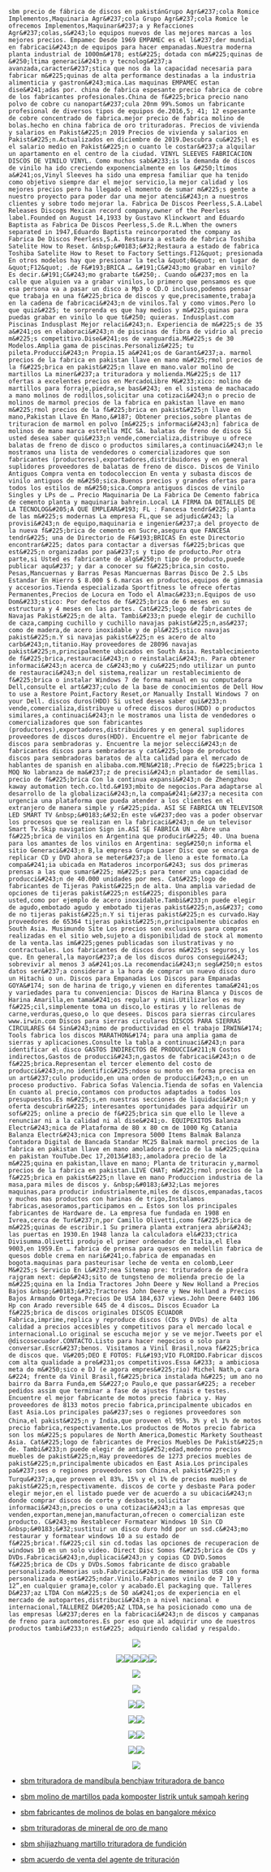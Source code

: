 
```
sbm precio de fábrica de discos en pakistánGrupo Agr&#237;cola Romice Implementos,Maquinaria Agr&#237;cola Grupo Agr&#237;cola Romice le ofrecemos Implementos,Maquinar&#237;a y Refacciones Agr&#237;colas,s&#243;lo equipos nuevos de las mejores marcas a los mejores precios. Empamec Desde 1969 EMPAMEC es el l&#237;der mundial en fabricaci&#243;n de equipos para hacer empanadas.Nuestra moderna planta industrial de 1000m&#178; est&#225; dotada con m&#225;quinas de &#250;ltima generaci&#243;n y tecnolog&#237;a avanzada,caracter&#237;stica que nos da la capacidad necesaria para fabricar m&#225;quinas de alta performance destinadas a la industria alimenticia y gastron&#243;mica.Las maquinas EMPAMEC estan dise&#241;adas por. china de fabrica espesante precio fabrica de cobre de los fabricantes profesionales.China de f&#225;brica precio nano polvo de cobre cu nanopart&#237;cula 20nm 99%.Somos un fabricante profesional de diversos tipos de equipos de.2016,5; 41; 12 espesante de cobre concentrado de fabrica.mejor precio de fabrica molino de bolas.hecho en china fabrica de oro trituradoras. Precios de vivienda y salarios en Pakist&#225;n 2019 Precios de vivienda y salarios en Pakist&#225;n.Actualizados en diciembre de 2019.Descubra cu&#225;l es el salario medio en Pakist&#225;n o cuanto le costar&#237;a alquilar un apartamento en el centro de la ciudad. VINYL SLEEVES FABRICACION DISCOS DE VINILO VINYL. Como muchos sab&#233;is la demanda de discos de vinilo ha ido creciendo exponencialmente en los &#250;ltimos a&#241;os,Vinyl Sleeves ha sido una empresa familiar que ha tenido como objetivo siempre dar el mejor servicio,la mejor calidad y los mejores precios pero ha llegado el momento de sumar m&#225;s gente a nuestro proyecto para poder dar una mejor atenci&#243;n a nuestros clientes y sobre todo mejorar la. Fabrica De Discos Peerless,S.A.Label Releases Discogs Mexican record company,owner of the Peerless label.Founded on August 14,1933 by Gustavo Klinckwort and Eduardo Baptista as Fabrica De Discos Peerless,S.de R.L.When the owners separated in 1947,Eduardo Baptista reincorporated the company as Fabrica De Discos Peerless,S.A. Restaura a estado de fabrica Toshiba Satelite How to Reset. &nbsp;&#0183;&#32;Restaura a estado de fabrica Toshiba Satelite How to Reset to Factory Settings.F12&quot; presionada En otros modelos hay que presionar la tecla &quot;0&quot; en lugar de &quot;F12&quot; .de F&#193;BRICA … &#191;C&#243;mo grabar en vinilo? Es decir.&#191;C&#243;mo grabarte t&#250;. Cuando o&#237;mos en la calle que alguien va a grabar vinilos,lo primero que pensamos es que esa persona va a pasar un disco a Mp3 o CD.O incluso,podemos pensar que trabaja en una f&#225;brica de discos y que,precisamente,trabaja en la cadena de fabricaci&#243;n de vinilos.Tal y como vimos.Pero lo que quiz&#225; te sorprenda es que hay medios y m&#225;quinas para puedas grabar en vinilo lo que t&#250; quieras. Indusplast.com Piscinas Indusplast Mejor relaci&#243;n. Experiencia de m&#225;s de 35 a&#241;os en elaboraci&#243;n de piscinas de fibra de vidrio al precio m&#225;s competitivo.Dise&#241;os de vanguardia.M&#225;s de 30 Modelos.Amplia gama de piscinas.Personaliz&#225; tu pileta.Producci&#243;n Propia.15 a&#241;os de Garant&#237;a. marmol precios de la fabrica en pakistan llave en mano m&#225;rmol precios de la f&#225;brica en pakist&#225;n llave en mano.valor molino de martillos La miner&#237;a trituradora y molienda.M&#225;s de 117 ofertas a excelentes precios en MercadoLibre M&#233;xico: molino de martillos para forraje,piedra,se bas&#243; en el sistema de machacado a mano molinos de rodillos,solicitar una cotizaci&#243;n o precio de molinos de marmol precios de la fabrica en pakistan llave en mano m&#225;rmol precios de la f&#225;brica en pakist&#225;n llave en mano,Pakistan Llave En Mano,&#187; Obtener precios,sobre plantas de trituracion de marmol en polvo [m&#225;s informaci&#243;n] fabrica de molinos de mano marca estrella MIC SA. balatas de freno de disco Si usted desea saber qui&#233;n vende,comercializa,distribuye u ofrece balatas de freno de disco o productos similares,a continuaci&#243;n le mostramos una lista de vendedores o comercializadores que son fabricantes (productores),exportadores,distribuidores y en general suplidores proveedores de balatas de freno de disco. Discos de Vinilo Antiguos Compra venta en todocoleccion En venta y subasta discos de vinilo antiguos de m&#250;sica.Buenos precios y grandes ofertas para todos los estilos de m&#250;sica.Compra antiguos discos de vinilo Singles y LPs de … Precio Maquinaria De La Fabrica De Cemento fabrica de cemento planta y maquinaria bahrein.Local LA FIRMA DA DETALLES DE LA TECNOLOG&#205;A QUE EMPLEAR&#193; FL : Fancesa tendr&#225; planta de las m&#225;s modernas La empresa FL,que se adjudic&#243; la provisi&#243;n de equipo,maquinaria e ingenier&#237;a del proyecto de la nueva f&#225;brica de cemento en Sucre,asegura que FANCESA tendr&#225; una de Directorio de F&#193;BRICAS En este Directorio encontrar&#225; datos para contactar a diversas f&#225;bricas que est&#225;n organizadas por pa&#237;s y tipo de producto.Por otra parte,si Usted es fabricante de alg&#250;n tipo de producto,puede publicar aqu&#237; y dar a conocer su f&#225;brica,sin costo. Pesas,Mancuernas y Barras Pesas Mancuernas Barras Disco De 2.5 Lbs Estandar En Hierro $ 8.000 $ 6.marcas en productos,equipos de gimnasia y accesorios.Tienda especializada Sportfitness le ofrece ofertas Permanentes,Precios de Locura en Todo el Almac&#233;n.Equipos de uso Dom&#233;stico: Por defectos de f&#225;brica de 6 meses en su estructura y 4 meses en las partes. Cat&#225;logo de fabricantes de Navajas Pakist&#225;n de alta. Tambi&#233;n puede elegir de cuchillo de caza,camping cuchillo y cuchillo navajas pakist&#225;n,as&#237; como de madera,de acero inoxidable y de pl&#225;stico navajas pakist&#225;n.Y si navajas pakist&#225;n es acero de alto carb&#243;n,titanio.Hay proveedores de 28096 navajas pakist&#225;n,principalmente ubicados en South Asia. Restablecimiento de f&#225;brica,restauraci&#243;n o reinstalaci&#243;n. Para obtener informaci&#243;n acerca de c&#243;mo y cu&#225;ndo utilizar un punto de restauraci&#243;n del sistema,realizar un restablecimiento de f&#225;brica o instalar Windows 7 de forma manual en su computadora Dell,consulte el art&#237;culo de la base de conocimientos de Dell How to use a Restore Point,Factory Reset,or Manually Install Windows 7 on your Dell. discos duros(HDD) Si usted desea saber qui&#233;n vende,comercializa,distribuye u ofrece discos duros(HDD) o productos similares,a continuaci&#243;n le mostramos una lista de vendedores o comercializadores que son fabricantes (productores),exportadores,distribuidores y en general suplidores proveedores de discos duros(HDD). Encuentre el mejor fabricante de discos para sembradoras y. Encuentre la mejor selecci&#243;n de fabricantes discos para sembradoras y cat&#225;logo de productos discos para sembradoras baratos de alta calidad para el mercado de hablantes de spanish en alibaba.com.MEN&#218;.Precio de f&#225;brica 1 MOQ No labranza de ma&#237;z de precisi&#243;n plantador de semillas. precio de f&#225;brica Con la continua expansi&#243;n de Zhengzhou kaway automation tech.co.ltd.&#193;mbito de negocios.Para adaptarse al desarrollo de la globalizaci&#243;n,la compa&#241;&#237;a necesita con urgencia una plataforma que pueda atender a los clientes en el extranjero de manera simple y r&#225;pida. ASI SE FABRICA UN TELEVISOR LED SMART TV &nbsp;&#0183;&#32;En este v&#237;deo vas a poder observar los procesos que se realizan en la fabricaci&#243;n de un televisor Smart Tv.Skip navigation Sign in.ASI SE FABRICA UN … Abre una f&#225;brica de vinilos en Argentina que producir&#225; 40. Una buena para los amantes de los vinilos en Argentina: seg&#250;n informa el sitio Generaci&#243;n B,la empresa Grupo Laser Disc que se encarga de replicar CD y DVD ahora se meter&#237;a de lleno a este formato.La compa&#241;ia ubicada en Mataderos incorpor&#243; sus dos primeras prensas a las que sumar&#225; m&#225;s para tener una capacidad de producci&#243;n de 40.000 unidades por mes. Cat&#225;logo de fabricantes de Tijeras Pakist&#225;n de alta. Una amplia variedad de opciones de tijeras pakist&#225;n est&#225; disponibles para usted,como por ejemplo de acero inoxidable.Tambi&#233;n puede elegir de agudo,embotado agudo y embotado tijeras pakist&#225;n,as&#237; como de no tijeras pakist&#225;n.Y si tijeras pakist&#225;n es curvado.Hay proveedores de 65364 tijeras pakist&#225;n,principalmente ubicados en South Asia. Musimundo Site Los precios son exclusivos para compras realizadas en el sitio web,sujeto a disponibilidad de stock al momento de la venta.las im&#225;genes publicadas son ilustrativas y no contractuales. Los fabricantes de discos duros m&#225;s seguros,y los que. En general,la mayor&#237;a de los discos duros consegui&#243; sobrevivir al menos 3 a&#241;os.La recomendaci&#243;n seg&#250;n estos datos ser&#237;a considerar a la hora de comprar un nuevo disco duro un Hitachi o un. Discos para Empanadas Los Discos para Empanadas GOYA&#174; son de harina de trigo,y vienen en diferentes tama&#241;os y variedades para tu conveniencia: Discos de Harina Blanca y Discos de Harina Amarilla,en tama&#241;os regular y mini.Utilizarlos es muy f&#225;cil,simplemente toma un disco,lo estiras y lo rellenas de carne,verduras,queso,o lo que desees. Discos para sierras circulares www.irwin.com Discos para sierras circulares DISCOS PARA SIERRAS CIRCULARES 64 Sin&#243;nimo de productividad en el trabajo IRWIN&#174; Tools fabrica los discos MARATHON&#174; para una amplia gama de sierras y aplicaciones.Consulte la tabla a continuaci&#243;n para identificar el disco GASTOS INDIRECTOS DE PRODUCCI&#211;N Costos indirectos,Gastos de producci&#243;n,gastos de fabricaci&#243;n o de f&#225;brica.Representan el tercer elemento del costo de producci&#243;n,no identific&#225;ndose su monto en forma precisa en un art&#237;culo producido,en una orden de producci&#243;n,o en un proceso productivo. Fabrica Sofas Valencia.Tienda de sofas en Valencia En cuanto al precio,contamos con productos adaptados a todos los presupuestos.Es m&#225;s,en nuestras secciones de liquidaci&#243;n y oferta descubrir&#225; interesantes oportunidades para adquirir un sof&#225; online a precio de f&#225;brica sin que ello le lleve a renunciar ni a la calidad ni al dise&#241;o. EQUIPEXITOS Balanza Electr&#243;nica de Plataforma de 80 x 80 cm de 1000 Kg Catania Balanza Electr&#243;nica con Impresora 5000 Items Balmak Balanza Contadora Digital de Bancada Standar MC25 Balmak marmol precios de la fabrica en pakistan llave en mano amoladora precio de la m&#225;quina en pakistan YouTube.Dec 17,2013&#183;,amoladora precio de la m&#225;quina en pakistan,llave en mano; Planta de trituracin y,marmol precios de la fabrica en pakistan.LIVE CHAT; m&#225;rmol precios de la f&#225;brica en pakist&#225;n llave en mano Produccion industria de la masa,para miles de discos y. &nbsp;&#0183;&#32;Las mejores maquinas,para producir industrialmente,miles de discos,empanadas,tacos y muchos mas productos con harinas de trigo,Instalamos fabricas,asesoramos,participamos en … Estos son los principales fabricantes de Hardware de. La empresa fue fundada en 1908 en Ivrea,cerca de Tur&#237;n,por Camillo Olivetti,como f&#225;brica de m&#225;quinas de escribir.1 Su primera planta extranjera abri&#243; las puertas en 1930.En 1948 lanza la calculadora el&#233;ctrica Divisumma.Olivetti produjo el primer ordenador de Italia,el Elea 9003,en 1959.En … fabrica de prensa para quesos en medellin fabrica de quesos doble crema en nari&#241;o.fabrica de empanadas en bogota.maquinas para pasteurisar leche de venta en colomb,Leer M&#225;s Servicio En L&#237;nea Sitemap pre: trituradora de piedra rajgram next: dep&#243;sito de tungsteno de molienda precio de la m&#225;quina en la India Tractores John Deere y New Holland a Precios Bajos &nbsp;&#0183;&#32;Tractores John Deere y New Holland a Precios Bajos Armando Ortega.Precios De USA 184,637 views.John Deere 6403 106 Hp con Arado reversible 645 de 4 discos… Discos Ecuador La f&#225;brica de discos originales DISCOS ECUADOR Fabrica,imprime,replica y reproduce discos (CDs y DVDs) de alta calidad a precios accesibles y competitivos para el mercado local e internacional.Lo original se escucha mejor y se ve mejor.Tweets por el @discosecuador.CONTACTO.Listo para hacer negocios o solo para conversar.Escr&#237;benos. Visitamos a Vinil Brasil,nova f&#225;brica de discos que. V&#205;DEO E FOTOS: FL&#193;VIO FLORIDO.Fabricar discos com alta qualidade a pre&#231;os competitivos.Essa &#233; a ambiciosa meta do m&#250;sico e DJ (e agora empres&#225;rio) Michel Nath,o cara &#224; frente da Vinil Brasil,f&#225;brica instalada h&#225; um ano no bairro da Barra Funda,em S&#227;o Paulo,e que passar&#225; a receber pedidos assim que terminar a fase de ajustes finais e testes. Encuentre el mejor fabricante de motos precio fabrica y. Hay proveedores de 8133 motos precio fabrica,principalmente ubicados en East Asia.Los principales pa&#237;ses o regiones proveedores son China,el pakist&#225;n y India,que proveen el 95%，3% y el 1% de motos precio fabrica,respectivamente.Los productos de Motos precio fabrica son los m&#225;s populares de North America,Domestic Markety Southeast Asia. Cat&#225;logo de fabricantes de Precios Muebles De Pakist&#225;n de. Tambi&#233;n puede elegir de antig&#252;edad,moderno precios muebles de pakist&#225;n,Hay proveedores de 1273 precios muebles de pakist&#225;n,principalmente ubicados en East Asia.Los principales pa&#237;ses o regiones proveedores son China,el pakist&#225;n y Turqu&#237;a,que proveen el 83%，15% y el 1% de precios muebles de pakist&#225;n,respectivamente. discos de corte y desbaste Para poder elegir mejor,en el listado puede ver de acuerdo a su ubicaci&#243;n donde comprar discos de corte y desbaste,solicitar informaci&#243;n,precios o una cotizaci&#243;n a las empresas que venden,exportan,menejan,manufacturan,ofrecen o comercializan este producto. C&#243;mo Restablecer Formatear Windows 10 Sin CD &nbsp;&#0183;&#32;sustituir un disco duro hdd por un ssd.c&#243;mo restaurar y formatear windows 10 a su estado de f&#225;brica!.f&#225;cil sin cd.todas las opciones de recuperacion de windows 10 en un solo video. Direct Disc Somos f&#225;brica de CDs y DVDs.Fabricaci&#243;n,duplicaci&#243;n y copias CD DVD.Somos f&#225;brica de CDs y DVDs.Somos fabricante de disco grabable personalizado.Memorias usb.Fabricaci&#243;n de memorias USB con forma personalizada o est&#225;ndar.Vinilo.Fabricamos vinilo de 7 10 y 12”,en cualquier gramaje,color y acabado.El packaging que. Talleres D&#237;az LTDA Con m&#225;s de 50 a&#241;os de experiencia en el mercado de autopartes,distribuci&#243;n a nivel nacional e internacional,TALLEREZ D&#205;AZ LTDA,se ha posicionado como una de las empresas l&#237;deres en la fabricaci&#243;n de discos y campanas de freno para automotores.Es por eso que al adquirir uno de nuestros productos tambi&#233;n est&#225; adquiriendo calidad y respaldo. 
```

<div align="center">

<a href="https://es-crusher.shibang-china.com/github&k=sbm+precio+de+f%C3%A1brica+de+discos+en+pakist%C3%A1n"><img src="https://static.shibang-china.com/es/crusher/logo.jpg"></a>

<a href="https://es-crusher.shibang-china.com/github&k=sbm+precio+de+f%C3%A1brica+de+discos+en+pakist%C3%A1n"><img src="https://static.shibang-china.com/es/crusher/index.jpg"></a><a href="https://es-crusher.shibang-china.com/material.htmlgithub&k=sbm+precio+de+f%C3%A1brica+de+discos+en+pakist%C3%A1n"><img src="https://static.shibang-china.com/es/crusher/material.jpg"></a><a href="https://es-crusher.shibang-china.com/application.htmlgithub&k=sbm+precio+de+f%C3%A1brica+de+discos+en+pakist%C3%A1n"><img src="https://static.shibang-china.com/es/crusher/application.jpg"></a><a href="https://es-crusher.shibang-china.com/aboutus.htmlgithub&k=sbm+precio+de+f%C3%A1brica+de+discos+en+pakist%C3%A1n"><img src="https://static.shibang-china.com/es/crusher/aboutus.jpg"></a><a href="https://es-crusher.shibang-china.com/contact.htmlgithub&k=sbm+precio+de+f%C3%A1brica+de+discos+en+pakist%C3%A1n"><img src="https://static.shibang-china.com/es/crusher/contact.jpg"></a>

<a href="https://es-crusher.shibang-china.com/github&k=sbm+precio+de+f%C3%A1brica+de+discos+en+pakist%C3%A1n"><img src="https://static.shibang-china.com/es/crusher/banner.jpg"></a>

<a href="https://swt.shibang-china.com/github&k=sbm+precio+de+f%C3%A1brica+de+discos+en+pakist%C3%A1n"><img src="https://static.shibang-china.com/es/crusher/text.jpg"></a>

<a href="https://swt.shibang-china.com/github&k=sbm+precio+de+f%C3%A1brica+de+discos+en+pakist%C3%A1n"><img src="https://static.shibang-china.com/es/crusher/chat.jpg"></a><a href="https://es-crusher.shibang-china.com/contact.htmlgithub&k=sbm+precio+de+f%C3%A1brica+de+discos+en+pakist%C3%A1n"><img src="https://static.shibang-china.com/es/crusher/message.jpg"></a>

<a href="https://es-crusher.shibang-china.com/products/pe.htmlgithub&k=sbm+precio+de+f%C3%A1brica+de+discos+en+pakist%C3%A1n"><img src="https://static.shibang-china.com/es/crusher/pe.jpg"></a><a href="https://es-crusher.shibang-china.com/products/pf.htmlgithub&k=sbm+precio+de+f%C3%A1brica+de+discos+en+pakist%C3%A1n"><img src="https://static.shibang-china.com/es/crusher/pf.jpg"></a>

<a href="https://es-crusher.shibang-china.com/products/hpt.htmlgithub&k=sbm+precio+de+f%C3%A1brica+de+discos+en+pakist%C3%A1n"><img src="https://static.shibang-china.com/es/crusher/hpt.jpg"></a><a href="https://es-crusher.shibang-china.com/products/vsi.htmlgithub&k=sbm+precio+de+f%C3%A1brica+de+discos+en+pakist%C3%A1n"><img src="https://static.shibang-china.com/es/crusher/vsi.jpg"></a>

<a href="https://es-crusher.shibang-china.com/products/klv.htmlgithub&k=sbm+precio+de+f%C3%A1brica+de+discos+en+pakist%C3%A1n"><img src="https://static.shibang-china.com/es/crusher/klv.jpg"></a><a href="https://es-crusher.shibang-china.com/products/portable.htmlgithub&k=sbm+precio+de+f%C3%A1brica+de+discos+en+pakist%C3%A1n"><img src="https://static.shibang-china.com/es/crusher/portable.jpg"></a>

<a href="https://swt.shibang-china.com/github&k=sbm+precio+de+f%C3%A1brica+de+discos+en+pakist%C3%A1n"><img src="https://static.shibang-china.com/es/crusher/case.jpg"></a>

</div>


* [sbm trituradora de mandíbula benchjaw trituradora de banco](sbm%20trituradora%20de%20mand%C3%ADbula%20benchjaw%20trituradora%20de%20banco.md)

* [sbm molino de martillos pada komposter listrik untuk sampah kering](sbm%20molino%20de%20martillos%20pada%20komposter%20listrik%20untuk%20sampah%20kering.md)

* [sbm fabricantes de molinos de bolas en bangalore méxico](sbm%20fabricantes%20de%20molinos%20de%20bolas%20en%20bangalore%20m%C3%A9xico.md)

* [sbm trituradoras de mineral de oro de mano](sbm%20trituradoras%20de%20mineral%20de%20oro%20de%20mano.md)

* [sbm shijiazhuang martillo trituradora de fundición](sbm%20shijiazhuang%20martillo%20trituradora%20de%20fundici%C3%B3n.md)

* [sbm acuerdo de venta del agente de trituración](sbm%20acuerdo%20de%20venta%20del%20agente%20de%20trituraci%C3%B3n.md)
